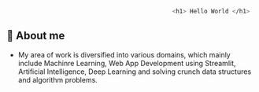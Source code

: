 
```bash
                                               <h1> Hello World </h1>
```
## 🌟 About me

* My area of work is diversified into various domains, which mainly include Machinre Learning, Web App Development using Streamlit, Artificial Intelligence, Deep Learning and solving crunch data structures and algorithm problems.
<!--
**SiddharthaChakrabarty/SiddharthaChakrabarty** is a ✨ _special_ ✨ repository because its `README.md` (this file) appears on your GitHub profile.

Here are some ideas to get you started:

- 🔭 I’m currently working on ...
- 🌱 I’m currently learning ...
- 👯 I’m looking to collaborate on ...
- 🤔 I’m looking for help with ...
- 💬 Ask me about ...
- 📫 How to reach me: ...
-  Pronouns: ...
- ⚡ Fun fact: ...
-->
